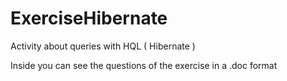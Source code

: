 # ExerciseHibernate
Activity about queries with HQL ( Hibernate ) 

Inside you can see the questions of the exercise in a .doc format
